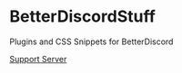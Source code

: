 # BetterDiscordStuff
Plugins and CSS Snippets for BetterDiscord

[Support Server](https://discord.gg/fRbsqH87Av)